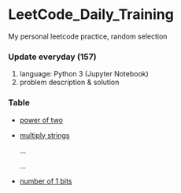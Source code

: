 # LeetCode_Daily_Training
My personal leetcode practice, random selection
### Update everyday (157)
1) language: Python 3 (Jupyter Notebook)
2) problem description & solution 
### Table
* [power of two](https://github.com/xlyue92/LeetCode_Daily_Training/blob/master/%20power%20of%20two.ipynb)
* [multiply strings](https://github.com/xlyue92/LeetCode_Daily_Training/blob/master/multiply%20strings.ipynb)

     ...
     
     ...
   
* [number of 1 bits](https://github.com/xlyue92/LeetCode_Daily_Training/blob/master/number%20of%201%20bits.ipynb)
